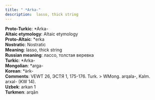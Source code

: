 ```yaml
---
title: " *Arka-"
description:  lasso, thick string
---
```


<strong>Proto-Turkic</strong>:  *Arka-<br>
<strong>Altaic etymology</strong>:  Altaic etymology<br>
<strong> Proto-Altaic</strong>:  *erka<br>
<strong>Nostratic</strong>:  Nostratic<br>
<strong>Meaning</strong>:  lasso, thick string<br>
<strong>Russian meaning</strong>:  лассо, толстая веревка<br>
<strong>Turkic</strong>:  *Arka-<br>
<strong>Mongolian</strong>:  *arga-<br>
<strong>Korean</strong>:  *ǝ̀rk-<br>
<strong>Comments</strong>:  VEWT 26, ЭСТЯ 1, 175-176. Turk. > WMong. arqala-, Kalm. arxǝl- (KW 14).<br>
<strong>Uzbek</strong>:  arkan 1<br>
<strong>Turkmen</strong>:  arqān<br>


